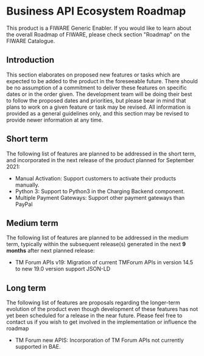 # Business API Ecosystem Roadmap

This product is a FIWARE Generic Enabler. If you would like to learn about the overall Roadmap of FIWARE, please check section "Roadmap" on the FIWARE Catalogue.


## Introduction

This section elaborates on proposed new features or tasks which are expected to
be added to the product in the foreseeable future. There should be no assumption
of a commitment to deliver these features on specific dates or in the order
given. The development team will be doing their best to follow the proposed
dates and priorities, but please bear in mind that plans to work on a given
feature or task may be revised. All information is provided as a general
guidelines only, and this section may be revised to provide newer information at
any time.

## Short term

The following list of features are planned to be addressed in the short term,
and incorporated in the next release of the product planned for September 2021:

* Manual Activation: Support customers to activate their products manually.
* Python 3: Support to Python3 in the Charging Backend component.
* Multiple Payment Gateways: Support other payment gateways than PayPal

## Medium term

The following list of features are planned to be addressed in the medium term,
typically within the subsequent release(s) generated in the next **9 months**
after next planned release:

* TM Forum APIs v19: Migration of current TMForum APIs in version 14.5 to new 19.0 version support JSON-LD 

## Long term

The following list of features are proposals regarding the longer-term evolution
of the product even though development of these features has not yet been
scheduled for a release in the near future. Please feel free to contact us if
you wish to get involved in the implementation or influence the roadmap

* TM Forum new APIS: Incorporation of TM Forum APIs not currently supported in BAE.
